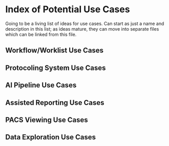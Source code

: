 # Index of Potential Use Cases

Going to be a living list of ideas for use cases. Can start as just a name and description in this list; as ideas mature, they can move into separate files which can be linked from this file.

## Workflow/Worklist Use Cases

## Protocoling System Use Cases

## AI Pipeline Use Cases

## Assisted Reporting Use Cases

## PACS Viewing Use Cases

## Data Exploration Use Cases
